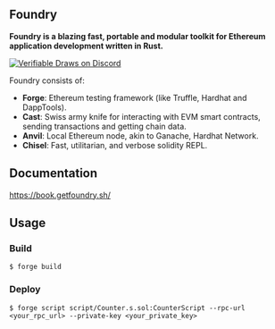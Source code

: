 ## Foundry

**Foundry is a blazing fast, portable and modular toolkit for Ethereum application development written in Rust.**

  [![Verifiable Draws on Discord](https://img.shields.io/discord/939190303397666868?label=Discord)](https://discord.gg/H7u3dXs4)

Foundry consists of:

-   **Forge**: Ethereum testing framework (like Truffle, Hardhat and DappTools).
-   **Cast**: Swiss army knife for interacting with EVM smart contracts, sending transactions and getting chain data.
-   **Anvil**: Local Ethereum node, akin to Ganache, Hardhat Network.
-   **Chisel**: Fast, utilitarian, and verbose solidity REPL.

## Documentation

https://book.getfoundry.sh/

## Usage

### Build

```shell
$ forge build
```


### Deploy

```shell
$ forge script script/Counter.s.sol:CounterScript --rpc-url <your_rpc_url> --private-key <your_private_key>
```